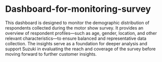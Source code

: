 # Dashboard-for-monitoring-survey
This dashboard is designed to monitor the demographic distribution of respondents collected during the motor show survey. It provides an overview of respondent profiles—such as age, gender, location, and other relevant characteristics—to ensure balanced and representative data collection. The insights serve as a foundation for deeper analysis and support Suzuki in evaluating the reach and coverage of the survey before moving forward to further customer insights.
